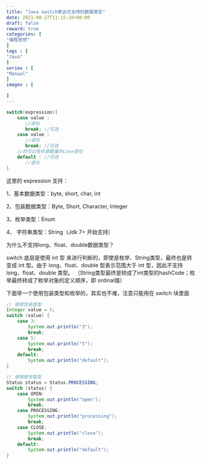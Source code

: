 ```yaml
---
title: "Java switch表达式支持的数据类型"
date: 2021-08-27T11:15:10+08:00
draft: false
reward: true
categories: [
"编程思想"
]
tags : [
"Java"
]
series : [
"Manual"
]
images : [

]
---
```


[comment]: <> "# Java switch表达式支持的数据类型"



```java
switch(expression){
    case value :
       //语句
       break; //可选
    case value :
       //语句
       break; //可选
    //你可以有任意数量的case语句
    default : //可选
       //语句
}
```

这里的 expression 支持：

1、基本数据类型：byte, short, char, int

2、包装数据类型：Byte, Short, Character, Integer

3、枚举类型：Enum

4、 字符串类型：String（Jdk 7+ 开始支持）

为什么不支持long、float、double数据类型？

switch 底层是使用 int 型 来进行判断的，即使是枚举、String类型，最终也是转变成 int 型。由于 long、float、double 型表示范围大于 int 型，因此不支持 long、float、double 类型。 （String类型最终是转成了int类型的hashCode；枚举最终转成了枚举对象的定义顺序，即 ordinal值）

下面举一个使用包装类型和枚举的，其实也不难，注意只能用在 switch 块里面

```java
// 使用包装类型
Integer value = 5;
switch (value) {
    case 3:
        System.out.println("3");
        break;
    case 5:
        System.out.println("5");
        break;
    default:
        System.out.println("default");
}

// 使用枚举类型
Status status = Status.PROCESSING;
switch (status) {
    case OPEN:
        System.out.println("open");
        break;
    case PROCESSING:
        System.out.println("processing");
        break;
    case CLOSE:
        System.out.println("close");
        break;
    default:
        System.out.println("default");
}
```

